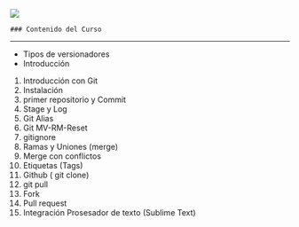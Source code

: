 ![](https://d1jnx9ba8s6j9r.cloudfront.net/blog/wp-content/uploads/2017/12/gitHub.png)

    ### Contenido del Curso 
---

- Tipos de versionadores
- Introducción

1. Introducción con Git
2. Instalación
3. primer repositorio y Commit
4. Stage y Log
5. Git Alias
6. Git MV-RM-Reset
7. gitignore
8. Ramas y Uniones (merge)
9. Merge con conflictos
10. Etiquetas (Tags)
11. Github ( git clone)
12. git pull
13. Fork
14. Pull request
15. Integración Prosesador de texto (Sublime Text)
